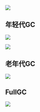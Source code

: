 ![](https://youpaiyun.zongqilive.cn/image/20200522164549.png)

## 年轻代GC
![](https://youpaiyun.zongqilive.cn/image/20200522165409.png)

![](https://youpaiyun.zongqilive.cn/image/20200522192023.png)

## 老年代GC
![](https://youpaiyun.zongqilive.cn/image/20200522165511.png)


## FullGC
![](https://youpaiyun.zongqilive.cn/image/20200522165532.png)






















